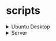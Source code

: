 # scripts
<details>
  <summary>Ubuntu Desktop</summary>
  ---
  # Installing
  
  - Curl
  - Brave
  - Discord
  - Steam
  - Lutris
  - Stacer
  - Grub Customizer
  - Flatpak
  - Mission Center
  - Sober
  
  ---
  
  ### Run
  ```bash
    bash -c "$(curl -sS https://raw.githubusercontent.com/syrabrox/scripts/refs/heads/main/ubuntu_desktop/script.sh)"
  ```
</details> 

<details>
  <summary>Server</summary>
  # 🔧 Simple Linux Backup & Restore Script

  This script creates compressed backups of important folders like `/var/lib/docker`, `/home/asa`, and `/media`.  
  It also supports **restore** and sends status updates to a Discord webhook.

  ---

  ## 📂 Features
  - Backup `/var/lib/docker`, `/home/asa`, `/media`
  - Restore from `.tar.gz` backups
  - Prevents multiple backup/restore runs (lockfile)
  - Discord notifications via webhook (saved in a file "webhook.txt")
  - Interactive menu or command-line arguments

  ---

  ## 🚀 Quick Start

  ### Run directly:
  ```bash
    bash -c "$(curl -sS https://raw.githubusercontent.com/syrabrox/scripts/refs/heads/main/server/script.sh)"
  ```

  ## 💻 Usage
  with menu:
  ```bash
    ./backup.sh
  ```
  direct mode:
  ```bash
  ./backup.sh backup
  ```
  ```bash
  ./backup.sh restore
  ```
</details> 
